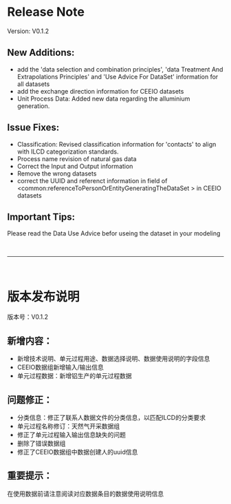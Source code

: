 # Release Note

Version: V0.1.2

## New Additions:

* add the &#39;data selection and combination principles&#39;, &#39;data Treatment And Extrapolations Principles&#39; and &#39;Use Advice For DataSet&#39; information for all datasets
* add the exchange direction information for CEEIO datasets
* Unit Process Data: Added new data regarding the alluminium generation.

## Issue Fixes:

- Classification: Revised classification information for 'contacts' to align with ILCD categorization standards.
- Process name revision of natural gas data
- Correct the Input and Output information
- Remove the wrong datasets
- correct the UUID and referenct information in field of <common:referenceToPersonOrEntityGeneratingTheDataSet > in CEEIO datasets

## Important Tips:

Please read the Data Use Advice befor useing the dataset in your modeling

<br>

---

<br>

# 版本发布说明

版本号：V0.1.2

## 新增内容：

* 新增技术说明、单元过程用途、数据选择说明、数据使用说明的字段信息
* CEEIO数据组新增输入/输出信息
* 单元过程数据：新增铝生产的单元过程数据

## 问题修正：

- 分类信息：修正了联系人数据文件的分类信息，以匹配ILCD的分类要求
- 单元过程名称修订：天然气开采数据组
- 修正了单元过程输入输出信息缺失的问题
- 删除了错误数据组
- 修正了CEEIO数据组中数据创建人的uuid信息

## 重要提示：

在使用数据前请注意阅读对应数据条目的数据使用说明信息
